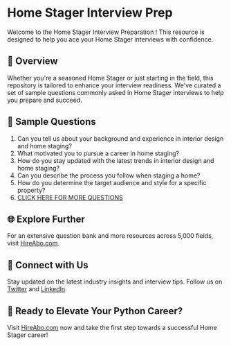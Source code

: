 # Home Stager Interview Prep

Welcome to the Home Stager Interview Preparation ! This resource is designed to help you ace your Home Stager interviews with confidence.

## 🚀 Overview

Whether you're a seasoned Home Stager or just starting in the field, this repository is tailored to enhance your interview readiness. We've curated a set of sample questions commonly asked in Home Stager interviews to help you prepare and succeed.

## 📝 Sample Questions

1. Can you tell us about your background and experience in interior design and home staging?
2. What motivated you to pursue a career in home staging?
3. How do you stay updated with the latest trends in interior design and home staging?
4. Can you describe the process you follow when staging a home?
5. How do you determine the target audience and style for a specific property?
6. [CLICK HERE FOR MORE QUESTIONS](https://hireabo.com/job/6_2_22/Home%20Stager)

## 🌐 Explore Further

For an extensive question bank and more resources across 5,000 fields, visit [HireAbo.com](https://www.hireabo.com).

## 📱 Connect with Us

Stay updated on the latest industry insights and interview tips. Follow us on [Twitter](https://twitter.com/hireabo) and [LinkedIn](https://www.linkedin.com/in/hire-abo-3609972a8/).

## 🚀 Ready to Elevate Your Python Career?

Visit [HireAbo.com](https://www.hireabo.com) now and take the first step towards a successful Home Stager career!